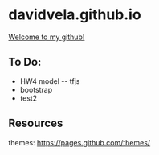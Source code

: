 # davidvela.github.io

[Welcome to my github!](davidvela.github.io)
<br/>

## To Do: 
- HW4 model -- tfjs
- bootstrap 
- test2


## Resources 
themes: https://pages.github.com/themes/
